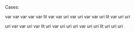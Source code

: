 Cases:

var var var
var var lit
var var uri
var uri var
var uri lit
var uri uri

uri var var
uri var lit
uri var uri
uri uri var
uri uri lit
uri uri uri